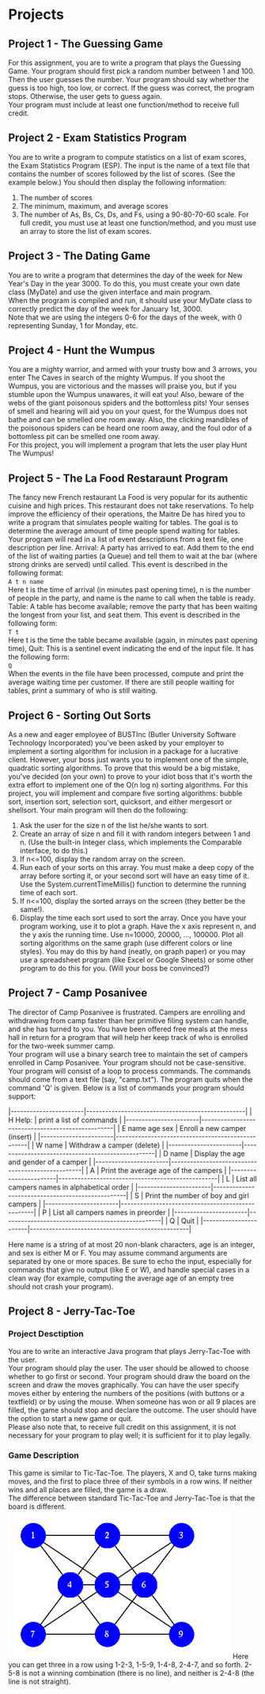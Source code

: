 # Projects

## Project 1 - The Guessing Game
For this assignment, you are to write a program that plays the Guessing Game. Your program should first pick a random number between 1 and 100. Then the user guesses the number. Your program should say whether the guess is too high, too low, or correct. If the guess was correct, the program stops. Otherwise, the user gets to guess again.</br>
Your program must include at least one function/method to receive full credit.

## Project 2 - Exam Statistics Program
You are to write a program to compute statistics on a list of exam scores, the Exam Statistics Program (ESP). The input is the name of a text file that contains the number of scores followed by the list of scores. (See the example below.) You should then display the following information:
1. The number of scores
1. The minimum, maximum, and average scores
1. The number of As, Bs, Cs, Ds, and Fs, using a 90-80-70-60 scale.
For full credit, you must use at least one function/method, and you must use an array to store the list of exam scores.

## Project 3 - The Dating Game
You are to write a program that determines the day of the week for New Year's Day in the year 3000. To do this, you must create your own date class (MyDate) and use the given interface and main program.</br>
When the program is compiled and run, it should use your MyDate class to correctly predict the day of the week for January 1st, 3000.</br>
Note that we are using the integers 0-6 for the days of the week, with 0 representing Sunday, 1 for Monday, etc.

## Project 4 - Hunt the Wumpus
You are a mighty warrior, and armed with your trusty bow and 3 arrows, you enter The Caves in search of the mighty Wumpus. If you shoot the Wumpus, you are victorious and the masses will praise you, but if you stumble upon the Wumpus unawares, it will eat you! Also, beware of the webs of the giant poisonous spiders and the bottomless pits!
Your senses of smell and hearing will aid you on your quest, for the Wumpus does not bathe and can be smelled one room away. Also, the clicking mandibles of the poisonous spiders can be heard one room away, and the foul odor of a bottomless pit can be smelled one room away. </br>
For this project, you will implement a program that lets the user play Hunt The Wumpus!

## Project 5 - The La Food Restaraunt Program
The fancy new French restaurant La Food is very popular for its authentic cuisine and high prices. This restaurant does not take reservations. To help improve the efficiency of their operations, the Maitre De has hired you to write a program that simulates people waiting for tables. The goal is to determine the average amount of time people spend waiting for tables.</br>
Your program will read in a list of event descriptions from a text file, one description per line.
Arrival: A party has arrived to eat. Add them to the end of the list of waiting parties (a Queue) and tell them to wait at the bar (where strong drinks are served) until called. This event is described in the following format:</br>
`A t n name`</br>
Here t is the time of arrival (in minutes past opening time), n is the number of people in the party, and name is the name to call when the table is ready.</br>
Table: A table has become available; remove the party that has been waiting the longest from your list, and seat them. This event is described in the following form:</br>
`T t`</br>
Here t is the time the table became available (again, in minutes past opening time),
Quit: This is a sentinel event indicating the end of the input file. It has the following form:</br>
`Q`</br>
When the events in the file have been processed, compute and print the average waiting time per customer. If there are still people waiting for tables, print a summary of who is still waiting.

## Project 6 - Sorting Out Sorts
As a new and eager employee of BUSTInc (Butler University Software Technology Incorporated) you've been asked by your employer to implement a sorting algorithm for inclusion in a package for a lucrative client. However, your boss just wants you to implement one of the simple, quadratic sorting algorithms. To prove that this would be a big mistake, you've decided (on your own) to prove to your idiot boss that it's worth the extra effort to implement one of the O(n log n) sorting algorithms. For this project, you will implement and compare five sorting algorithms: bubble sort, insertion sort, selection sort, quicksort, and either mergesort or shellsort. Your main program will then do the following:

 1. Ask the user for the size n of the list he/she wants to sort.
1. Create an array of size n and fill it with random integers between 1 and n. 
(Use the built-in Integer class, which implements the Comparable interface, to do this.) 
1. If n<=100, display the random array on the screen.
1. Run each of your sorts on this array. You must make a deep copy of the array before sorting it, or your second sort will have an easy time of it. Use the System.currentTimeMillis() function to determine the running time of each sort.
1. If n<=100, display the sorted arrays on the screen (they better be the same!).
1. Display the time each sort used to sort the array.
Once you have your program working, use it to plot a graph. Have the x axis represent n, and the y axis the running time. Use n=10000, 20000, ..., 100000. Plot all sorting algorithms on the same graph (use different colors or line styles). You may do this by hand (neatly, on graph paper) or you may use a spreadsheet program (like Excel or Google Sheets) or some other program to do this for you. (Will your boss be convinced?)

## Project 7 - Camp Posanivee
The director of Camp Posanivee is frustrated. Campers are enrolling and withdrawing from camp faster than her primitive filing system can handle, and she has turned to you. You have been offered free meals at the mess hall in return for a program that will help her keep track of who is enrolled for the two-week summer camp. </br>
Your program will use a binary search tree to maintain the set of campers enrolled in Camp Posanivee. Your program should not be case-sensitive. </br>
Your program will consist of a loop to process commands. The commands should come from a text file (say, "camp.txt"). The program quits when the command 'Q' is given. Below is a list of commands your program should support:</br>

|-----------------------|--------------------------------------------------|
|   H      Help:        |   print a list of commands                       |
|-----------------------|--------------------------------------------------|
|   E      name age sex |   Enroll a new camper (insert)                   |
|-----------------------|--------------------------------------------------|
|   W      name	        |   Withdraw a camper (delete)                     |
|-----------------------|--------------------------------------------------|
|   D      name	        |   Display the age and gender of a camper         |
|-----------------------|--------------------------------------------------|
|   A	                  |   Print the average age of the campers           |
|-----------------------|--------------------------------------------------|
|   L	                  |   List all campers names in alphabetical order   |
|-----------------------|--------------------------------------------------|
|   S	                  |   Print the number of boy and girl campers       |
|-----------------------|--------------------------------------------------|
|   P	                  |   List all campers names in preorder             |
|-----------------------|--------------------------------------------------|
|   Q	                  |   Quit                                           |
|-----------------------|--------------------------------------------------|

Here name is a string of at most 20 non-blank characters, age is an integer, and sex is either M or F. You may assume command arguments are separated by one or more spaces.
Be sure to echo the input, especially for commands that give no output (like E or W), and handle special cases in a clean way (for example, computing the average age of an empty tree should not crash your program).


## Project 8 - Jerry-Tac-Toe

### Project Desctiption
You are to write an interactive Java program that plays Jerry-Tac-Toe with the user.</br>
Your program should play the user. The user should be allowed to choose whether to go first or second. Your program should draw the board on the screen and draw the moves graphically. You can have the user specify moves either by entering the numbers of the positions (with buttons or a textfield) or by using the mouse. When someone has won or all 9 places are filled, the game should stop and declare the outcome. The user should have the option to start a new game or quit. </br>
Please also note that, to receive full credit on this assignment, it is not necessary for your program to play well; it is sufficient for it to play legally.</br>

### Game Description
This game is similar to Tic-Tac-Toe. The players, X and O, take turns making moves, and the first to place three of their symbols in a row wins. If neither wins and all places are filled, the game is a draw.</br>
The difference between standard Tic-Tac-Toe and Jerry-Tac-Toe is that the board is different. ![alt text](https://github.com/RachelBurke/CS248/blob/master/Projects/jtt.gif) Here you can get three in a row using 1-2-3, 1-5-9, 1-4-8, 2-4-7, and so forth. 2-5-8 is not a winning combination (there is no line), and neither is 2-4-8 (the line is not straight).</br>
